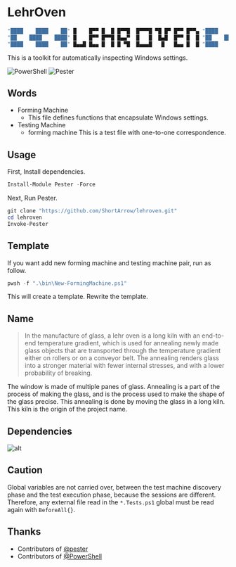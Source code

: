 # LehrOven

```bash
"████    ████    ██" █    █▀▀ █  █ █▀▀█  █▀▀▀█ ▀█ █▀ █▀▀ █▀▀▄ "████    ████    ██"
"██    ████    ████" █    █▀▀ █▀▀█ █▄▄▀  █   █  █▄█  █▀▀ █  █ "██    ████    ████"
"████    ████    ██" █▄▄█ █▄▄ █  █ █ ▀█  █▄▄▄█   █   █▄▄ █  █ "████    ████    ██"
```

This is a toolkit for automatically inspecting Windows settings.

![PowerShell](https://img.shields.io/github/v/release/Powershell/Powershell?label=PowerShell) ![Pester](https://img.shields.io/github/v/release/pester/Pester?label=Pester)

## Words

- Forming Machine
  - This file defines functions that encapsulate Windows settings.
- Testing Machine
  - forming machine This is a test file with one-to-one correspondence.

## Usage

First, Install dependencies.

```powershell
Install-Module Pester -Force
```

Next, Run Pester.

```powershell
git clone "https://github.com/ShortArrow/lehroven.git"
cd lehroven
Invoke-Pester
```

## Template

If you want add new forming machine and testing machine pair, run as follow.

```powershell
pwsh -f ".\bin\New-FormingMachine.ps1"
```

This will create a template. Rewrite the template.

## Name

>In the manufacture of glass, a lehr oven is a long kiln with an end-to-end temperature gradient, which is used for annealing newly made glass objects that are transported through the temperature gradient either on rollers or on a conveyor belt. The annealing renders glass into a stronger material with fewer internal stresses, and with a lower probability of breaking.

The window is made of multiple panes of glass. Annealing is a part of the process of making the glass, and is the process used to make the shape of the glass precise. This annealing is done by moving the glass in a long kiln. This kiln is the origin of the project name.

## Dependencies

![alt](https://img.shields.io/github/v/release/Powershell/Powershell?label=PowerShell)

## Caution

Global variables are not carried over, between the test machine discovery phase and the test execution phase, because the sessions are different.
Therefore, any external file read in the `*.Tests.ps1` global must be read again with `BeforeAll{}`.

## Thanks

- Contributors of [@pester](https://github.com/pester)
- Contributors of [@PowerShell](https://github.com/PowerShell)
